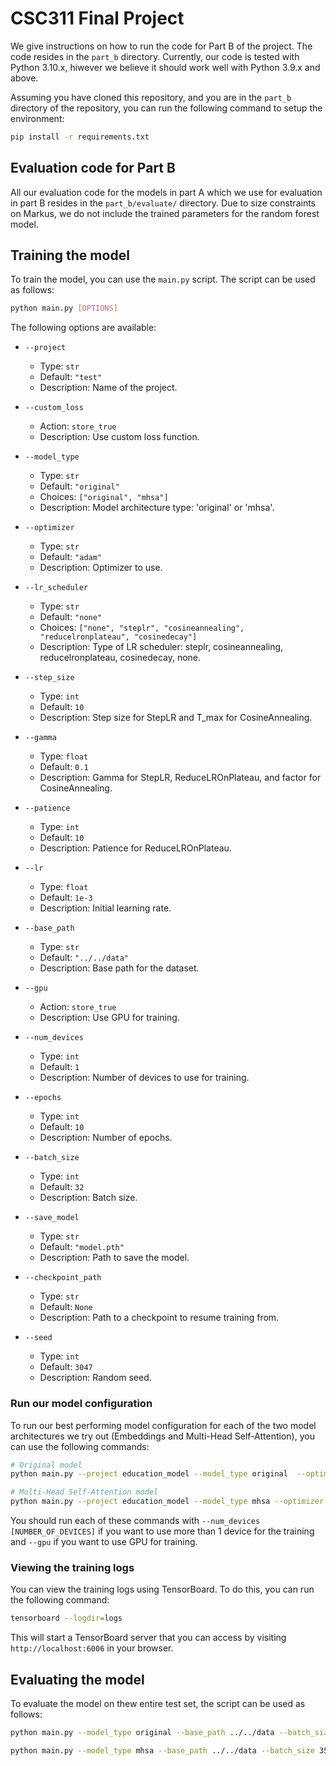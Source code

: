 # CSC311 Final Project

We give instructions on how to run the code for Part B of the project. The code resides in the `part_b` directory. Currently, our code is tested with Python 3.10.x, hiwever we believe it should work well with Python 3.9.x and above.

Assuming you have cloned this repository, and you are in the `part_b` directory of the repository, you can run the following command to setup the environment:

```bash
pip install -r requirements.txt
```

## Evaluation code for Part B

All our evaluation code for the models in part A which we use for evaluation in part B resides in the `part_b/evaluate/` directory. Due to size constraints on Markus, we do not include the trained parameters for the random forest model.

## Training the model

To train the model, you can use the `main.py` script. The script can be used as follows:

```bash
python main.py [OPTIONS]
```

The following options are available:

- `--project`
  - Type: `str`
  - Default: `"test"`
  - Description: Name of the project.

- `--custom_loss`
  - Action: `store_true`
  - Description: Use custom loss function.

- `--model_type`
  - Type: `str`
  - Default: `"original"`
  - Choices: `["original", "mhsa"]`
  - Description: Model architecture type: 'original' or 'mhsa'.

- `--optimizer`
  - Type: `str`
  - Default: `"adam"`
  - Description: Optimizer to use.

- `--lr_scheduler`
  - Type: `str`
  - Default: `"none"`
  - Choices: `["none", "steplr", "cosineannealing", "reducelronplateau", "cosinedecay"]`
  - Description: Type of LR scheduler: steplr, cosineannealing, reducelronplateau, cosinedecay, none.

- `--step_size`
  - Type: `int`
  - Default: `10`
  - Description: Step size for StepLR and T_max for CosineAnnealing.

- `--gamma`
  - Type: `float`
  - Default: `0.1`
  - Description: Gamma for StepLR, ReduceLROnPlateau, and factor for CosineAnnealing.

- `--patience`
  - Type: `int`
  - Default: `10`
  - Description: Patience for ReduceLROnPlateau.

- `--lr`
  - Type: `float`
  - Default: `1e-3`
  - Description: Initial learning rate.

- `--base_path`
  - Type: `str`
  - Default: `"../../data"`
  - Description: Base path for the dataset.

- `--gpu`
  - Action: `store_true`
  - Description: Use GPU for training.

- `--num_devices`
  - Type: `int`
  - Default: `1`
  - Description: Number of devices to use for training.

- `--epochs`
  - Type: `int`
  - Default: `10`
  - Description: Number of epochs.

- `--batch_size`
  - Type: `int`
  - Default: `32`
  - Description: Batch size.

- `--save_model`
  - Type: `str`
  - Default: `"model.pth"`
  - Description: Path to save the model.

- `--checkpoint_path`
  - Type: `str`
  - Default: `None`
  - Description: Path to a checkpoint to resume training from.

- `--seed`
  - Type: `int`
  - Default: `3047`
  - Description: Random seed.

### Run our model configuration

To run our best performing model configuration for each of the two model architectures we try out (Embeddings and Multi-Head Self-Attention), you can use the following commands:

```bash
# Original model
python main.py --project education_model --model_type original  --optimizer adamw --lr_scheduler none --lr 1e-1 --base_path ../data --epochs 8 --batch_size 64 --save_model model.pth --seed 3047

# Multi-Head Self-Attention model
python main.py --project education_model --model_type mhsa --optimizer adamw --lr_scheduler reducelronplateau --patience 15 --lr 1e-1 --base_path ../data --epochs 250 --batch_size 32 --save_model model.pth --seed 3047
```

You should run each of these commands with `--num_devices [NUMBER_OF_DEVICES]` if you want to use more than 1 device for the training and `--gpu` if you want to use GPU for training.

### Viewing the training logs

You can view the training logs using TensorBoard. To do this, you can run the following command:

```bash
tensorboard --logdir=logs
```

This will start a TensorBoard server that you can access by visiting `http://localhost:6006` in your browser.

## Evaluating the model

To evaluate the model on thew entire test set, the script can be used as follows:

```bash
python main.py --model_type original --base_path ../../data --batch_size 3543 --epochs 0 --checkpoint_path model.pth

python main.py --model_type mhsa --base_path ../../data --batch_size 3543 --epochs 0 --checkpoint_path model.pth
```